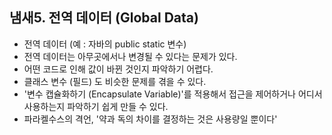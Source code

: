 ## 냄새5. 전역 데이터 (Global Data)

- 전역 데이터 (예 : 자바의 public static 변수)
- 전역 데이터는 아무곳에서나 변경될 수 있다는 문제가 있다.
- 어떤 코드로 인해 값이 바뀐 것인지 파악하기 어렵다.
- 클래스 변수 (필드) 도 비슷한 문제를 겪을 수 있다.
- '변수 캡슐화하기 (Encapsulate Variable)'를 적용해서 접근을 제어하거나 어디서 사용하는지 파악하기 쉽게 만들 수 있다.
- 파라켈수스의 격언, '약과 독의 차이를 결정하는 것은 사용량일 뿐이다'